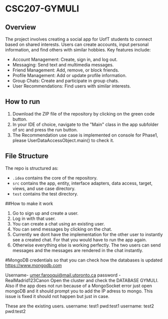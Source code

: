 # CSC207-GYMULI

## Overview

The project involves creating a social app for UofT students to connect based on shared interests.
Users can create accounts, input personal information, and find others with similar hobbies. 
Key features include:
- Account Management: Create, sign in, and log out. 
- Messaging: Send text and multimedia messages. 
- Friend Management: Add, remove, or block friends. 
- Profile Management: Add or update profile information. 
- Group Chats: Create and participate in group chats. 
- User Recommendations: Find users with similar interests.

## How to run

1. Download the ZIP file of the repository by clicking on the green code button.
2. In your IDE of choice, navigate to the "Main" class in the app subfolder of src and press the run button.
3. The Recommendation use case is implemented on console for Phase1, please UserDataAccessObject.main() to check it.

## File Structure

The repo is structured as:

-   `.idea` contains the core of the repository.
-   `src` contains the app, entity, interface adapters, data access, target, views, and use case directory.
-   `test` contains the test directory.

##How to make it work
1. Go to sign up and create a user.
2. Log in with that user.
3. You can create a chat using an existing user.
4. You can send messages by clicking on the chat.
5. Currently we dont have the implementation for the other user to instantly see a created chat. For that you would have to run the app again.
6. Otherwise everything else is working perfectly. The two users can send messages and  the messages are rendered in the chat instantly.

#MongoDB credentials so that you can check how the databases is updated
https://www.mongodb.com

Username- umer.farooqui@mail.utoronto.ca
password -RealMadrid123Canon
Open the cluster and check the DATABASE GYMULI.
Also if the app does not run because of a MongoSocket error just open mongoDB and it should prompt you to add the IP adress to mongo. This issue is fixed it should not happen but just in case.

These are the existing users.
username: test1 pwd:test1
username: test2 pwd:test2

